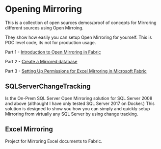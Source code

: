 # Opening Mirroring

This is a collection of open sources demos/proof of concepts for Mirroring different sources using Open Mirroing.


They show how easily you can setup Open Mirroring for yourself.
This is POC level code, its not for production usage.

Part 1 - [Introduction to Open Mirroring in Fabric](https://youtu.be/q_ZVJ3XMH7I)

Part 2 - [Create a Mirrored database](https://youtu.be/tiHHw2Hj848)

Part 3 - [Setting Up Permissions for Excel Mirroring in Microsoft Fabric](https://youtu.be/85xWqWHfWbU)


## SQLServerChangeTracking

Is the On-Prem SQL Server Open Mirroring solution for SQL Server 2008 and above (althought I have only tested SQL Server 2017 on Docker.)   This solution is designed to show you how you can simply and quickly setup Mirroring from virtually any SQL Server by using change tracking.

## Excel Mirroring
Project for Mirroring Excel documents to Fabric.


